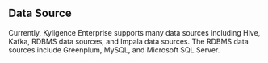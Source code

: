 ## Data Source

Currently, Kyligence Enterprise supports many data sources including Hive, Kafka, RDBMS data sources, and Impala data sources. The RDBMS data sources include Greenplum, MySQL, and Microsoft SQL Server.